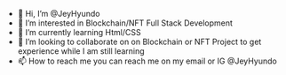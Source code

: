 - 👋 Hi, I’m @JeyHyundo
- 👀 I’m interested in Blockchain/NFT Full Stack Development
- 🌱 I’m currently learning Html/CSS
- 💞️ I’m looking to collaborate on on Blockchain or NFT Project to get experience while I am still learning
- 📫 How to reach me you can reach me on my email or IG @JeyHyundo
